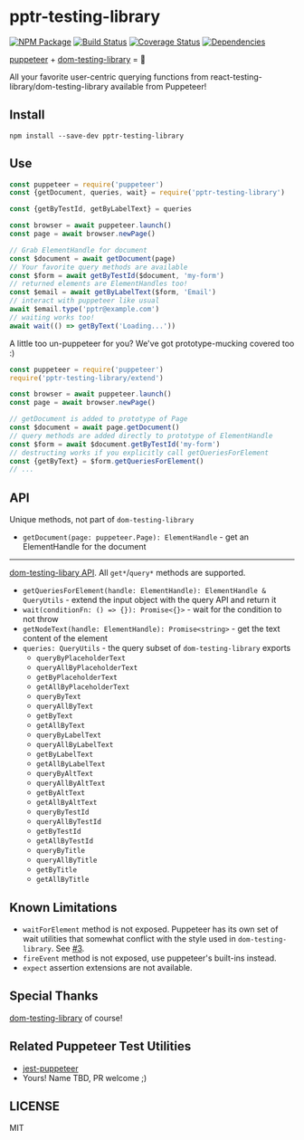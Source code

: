 # pptr-testing-library

[![NPM Package](https://badge.fury.io/js/pptr-testing-library.svg)](https://www.npmjs.com/package/pptr-testing-library)
[![Build Status](https://travis-ci.org/patrickhulce/pptr-testing-library.svg?branch=master)](https://travis-ci.org/patrickhulce/pptr-testing-library)
[![Coverage Status](https://coveralls.io/repos/github/patrickhulce/pptr-testing-library/badge.svg?branch=master)](https://coveralls.io/github/patrickhulce/pptr-testing-library?branch=master)
[![Dependencies](https://david-dm.org/patrickhulce/pptr-testing-library.svg)](https://david-dm.org/patrickhulce/pptr-testing-library)

[puppeteer](https://github.com/GoogleChrome/puppeteer) + [dom-testing-library](https://github.com/kentcdodds/dom-testing-library) = 💖

All your favorite user-centric querying functions from react-testing-library/dom-testing-library available from Puppeteer!

## Install

`npm install --save-dev pptr-testing-library`

## Use

```js
const puppeteer = require('puppeteer')
const {getDocument, queries, wait} = require('pptr-testing-library')

const {getByTestId, getByLabelText} = queries

const browser = await puppeteer.launch()
const page = await browser.newPage()

// Grab ElementHandle for document
const $document = await getDocument(page)
// Your favorite query methods are available
const $form = await getByTestId($document, 'my-form')
// returned elements are ElementHandles too!
const $email = await getByLabelText($form, 'Email')
// interact with puppeteer like usual
await $email.type('pptr@example.com')
// waiting works too!
await wait(() => getByText('Loading...'))
```

A little too un-puppeteer for you? We've got prototype-mucking covered too :)

```js
const puppeteer = require('puppeteer')
require('pptr-testing-library/extend')

const browser = await puppeteer.launch()
const page = await browser.newPage()

// getDocument is added to prototype of Page
const $document = await page.getDocument()
// query methods are added directly to prototype of ElementHandle
const $form = await $document.getByTestId('my-form')
// destructing works if you explicitly call getQueriesForElement
const {getByText} = $form.getQueriesForElement()
// ...
```

## API

Unique methods, not part of `dom-testing-library`

- `getDocument(page: puppeteer.Page): ElementHandle` - get an ElementHandle for the document

---

[dom-testing-libary API](https://github.com/kentcdodds/dom-testing-library#usage). All `get*`/`query*` methods are supported.

- `getQueriesForElement(handle: ElementHandle): ElementHandle & QueryUtils` - extend the input object with the query API and return it
- `wait(conditionFn: () => {}): Promise<{}>` - wait for the condition to not throw
- `getNodeText(handle: ElementHandle): Promise<string>` - get the text content of the element
- `queries: QueryUtils` - the query subset of `dom-testing-library` exports
  - `queryByPlaceholderText`
  - `queryAllByPlaceholderText`
  - `getByPlaceholderText`
  - `getAllByPlaceholderText`
  - `queryByText`
  - `queryAllByText`
  - `getByText`
  - `getAllByText`
  - `queryByLabelText`
  - `queryAllByLabelText`
  - `getByLabelText`
  - `getAllByLabelText`
  - `queryByAltText`
  - `queryAllByAltText`
  - `getByAltText`
  - `getAllByAltText`
  - `queryByTestId`
  - `queryAllByTestId`
  - `getByTestId`
  - `getAllByTestId`
  - `queryByTitle`
  - `queryAllByTitle`
  - `getByTitle`
  - `getAllByTitle`

## Known Limitations

- `waitForElement` method is not exposed. Puppeteer has its own set of wait utilities that somewhat conflict with the style used in `dom-testing-library`. See [#3](https://github.com/patrickhulce/pptr-testing-library/issues/3).
- `fireEvent` method is not exposed, use puppeteer's built-ins instead.
- `expect` assertion extensions are not available.

## Special Thanks

[dom-testing-library](https://github.com/kentcdodds/dom-testing-library) of course!

## Related Puppeteer Test Utilities

- [jest-puppeteer](https://github.com/smooth-code/jest-puppeteer)
- Yours! Name TBD, PR welcome ;)

## LICENSE

MIT

